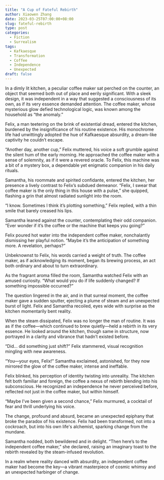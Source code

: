 ```yaml
---
title: "A Cup of Fateful Rebirth"
author: Xiaowen Zhang
date: 2023-03-25T07:00:00+08:00
slug: fateful-rebirth
type: post
categories:
  - Fiction
  - Surrealism
tags:
  - Kafkaesque
  - Transformation
  - Coffee
  - Independence
  - Unexpected
draft: false
---
```


In a dimly lit kitchen, a peculiar coffee maker sat perched on the counter, an object that seemed both out of place and eerily significant. With a sleek design, it was independent in a way that suggested a consciousness of its own, as if its very essence demanded attention. The coffee maker, whose mysterious glow defied technological logic, was known among the household as “the anomaly.”

Felix, a man teetering on the brink of existential dread, entered the kitchen, burdened by the insignificance of his routine existence. His monochrome life had unwittingly adopted the hue of Kafkaesque absurdity, a dream-like captivity he couldn’t escape.

“Another day, another cup,” Felix muttered, his voice a soft grumble against the silent hum of the early morning. He approached the coffee maker with a sense of solemnity, as if it were a revered oracle. To Felix, this machine was a bit of a mystery box, a dependable yet enigmatic companion in his daily rituals.

Samantha, his roommate and spirited confidante, entered the kitchen, her presence a lively contrast to Felix’s subdued demeanor. “Felix, I swear that coffee maker is the only thing in this house with a pulse,” she quipped, flashing a grin that almost radiated sunlight into the room.

“I know. Sometimes I think it’s plotting something,” Felix replied, with a thin smile that barely creased his lips.

Samantha leaned against the counter, contemplating their odd companion. “Ever wonder if it’s the coffee or the machine that keeps you going?”

Felix poured hot water into the independent coffee maker, nonchalantly dismissing her playful notion. “Maybe it’s the anticipation of something more. A revelation, perhaps?”

Unbeknownst to Felix, his words carried a weight of truth. The coffee maker, as if acknowledging its moment, began its brewing process, an act both ordinary and about to turn extraordinary.

As the fragrant aroma filled the room, Samantha watched Felix with an amused curiosity. “What would you do if life suddenly changed? If something impossible occurred?”

The question lingered in the air, and in that surreal moment, the coffee maker gave a sudden sputter, ejecting a plume of steam and an unexpected burst of light. Felix and Samantha recoiled, eyes wide with surprise as the kitchen momentarily bent reality.

When the steam dissipated, Felix was no longer the man of routine. It was as if the coffee—which continued to brew quietly—held a rebirth in its very essence. He looked around the kitchen, though same in structure, now portrayed in a clarity and vibrance that hadn’t existed before.

“Did... did something just shift?” Felix stammered, visual recognition mingling with new awareness.

“You—your eyes, Felix!” Samantha exclaimed, astonished, for they now mirrored the glow of the coffee maker, intense and ineffable.

Felix blinked, his perception of identity twisting into unreality. The kitchen felt both familiar and foreign, the coffee a nexus of rebirth blending into his subconscious. He recognized an independence he never perceived before, reflected not just in the coffee maker, but within himself.

“Maybe I’ve been given a second chance,” Felix murmured, a cocktail of fear and thrill underlying his voice.

The change, profound and absurd, became an unexpected epiphany that broke the paradox of his existence. Felix had been transformed, not into a cockroach, but into his own life's alchemist, sparking change from the mundane.

Samantha nodded, both bewildered and in delight. “Then here’s to the independent coffee maker,” she declared, raising an imaginary toast to the rebirth revealed by the steam-infused revolution.

In a realm where reality danced with absurdity, an independent coffee maker had become the key—a vibrant masterpiece of cosmic whimsy and an unexpected harbinger of change.